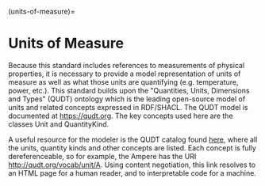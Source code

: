 (units-of-measure)=
# Units of Measure

Because this standard includes references to measurements of physical properties, it is necessary to provide a model representation of units of measure as well as what those units are quantifying (e.g. temperature, power, etc.). This standard builds upon the "Quantities, Units, Dimensions and Types" (QUDT) ontology which is the leading open-source model of units and related concepts expressed in RDF/SHACL. The QUDT model is documented at https://qudt.org. The key concepts used here are the classes Unit and QuantityKind. 

A useful resource for the modeler is the QUDT catalog found [here](https://www.qudt.org/2.1/catalog/qudt-catalog.html), where all the units, quantity kinds and other concepts are listed. Each concept is fully dereferenceable, so for example, the Ampere has the URI http://qudt.org/vocab/unit/A. Using content negotiation, this link resolves to an HTML page for a human reader, and to interpretable code for a machine.
